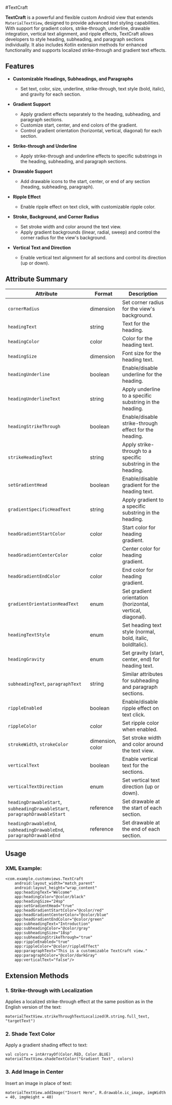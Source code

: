 #TextCraft

**TextCraft** is a powerful and flexible custom Android view that extends `MaterialTextView`, designed to provide advanced text styling capabilities. With support for gradient colors, strike-through, underline, drawable integration, vertical text alignment, and ripple effects, TextCraft allows developers to style heading, subheading, and paragraph sections individually. It also includes Kotlin extension methods for enhanced functionality and supports localized strike-through and gradient text effects.

## Features

- **Customizable Headings, Subheadings, and Paragraphs**
  - Set text, color, size, underline, strike-through, text style (bold, italic), and gravity for each section.

- **Gradient Support**
  - Apply gradient effects separately to the heading, subheading, and paragraph sections.
  - Customize start, center, and end colors of the gradient.
  - Control gradient orientation (horizontal, vertical, diagonal) for each section.

- **Strike-through and Underline**
  - Apply strike-through and underline effects to specific substrings in the heading, subheading, and paragraph sections.

- **Drawable Support**
  - Add drawable icons to the start, center, or end of any section (heading, subheading, paragraph).

- **Ripple Effect**
  - Enable ripple effect on text click, with customizable ripple color.

- **Stroke, Background, and Corner Radius**
  - Set stroke width and color around the text view.
  - Apply gradient backgrounds (linear, radial, sweep) and control the corner radius for the view's background.

- **Vertical Text and Direction**
  - Enable vertical text alignment for all sections and control its direction (up or down).


## Attribute Summary

| Attribute                       | Format       | Description                                                |
|----------------------------------|--------------|------------------------------------------------------------|
| `cornerRadius`                   | dimension    | Set corner radius for the view's background.                |
| `headingText`                    | string       | Text for the heading.                                       |
| `headingColor`                   | color        | Color for the heading text.                                 |
| `headingSize`                    | dimension    | Font size for the heading text.                             |
| `headingUnderline`               | boolean      | Enable/disable underline for the heading.                   |
| `headingUnderlineText`           | string       | Apply underline to a specific substring in the heading.     |
| `headingStrikeThrough`           | boolean      | Enable/disable strike-through effect for the heading.        |
| `strikeHeadingText`              | string       | Apply strike-through to a specific substring in the heading.|
| `setGradientHead`                | boolean      | Enable/disable gradient for the heading text.               |
| `gradientSpecificHeadText`       | string       | Apply gradient to a specific substring in the heading.      |
| `headGradientStartColor`         | color        | Start color for heading gradient.                           |
| `headGradientCenterColor`        | color        | Center color for heading gradient.                          |
| `headGradientEndColor`           | color        | End color for heading gradient.                             |
| `gradientOrientationHeadText`    | enum         | Set gradient orientation (horizontal, vertical, diagonal).  |
| `headingTextStyle`               | enum         | Set heading text style (normal, bold, italic, boldItalic).  |
| `headingGravity`                 | enum         | Set gravity (start, center, end) for heading text.          |
| `subheadingText`, `paragraphText`| string       | Similar attributes for subheading and paragraph sections.   |
| `rippleEnabled`                  | boolean      | Enable/disable ripple effect on text click.                 |
| `rippleColor`                    | color        | Set ripple color when enabled.                              |
| `strokeWidth`, `strokeColor`     | dimension, color | Set stroke width and color around the text view.           |
| `verticalText`                   | boolean      | Enable vertical text for the sections.                      |
| `verticalTextDirection`          | enum         | Set vertical text direction (up or down).                   |
| `headingDrawableStart`, `subheadingDrawableStart`, `paragraphDrawableStart` | reference | Set drawable at the start of each section. |
| `headingDrawableEnd`, `subheadingDrawableEnd`, `paragraphDrawableEnd` | reference | Set drawable at the end of each section.   |

## Usage

### XML Example:

```
<com.example.customviews.TextCraft
    android:layout_width="match_parent"
    android:layout_height="wrap_content"
    app:headingText="Welcome"
    app:headingColor="@color/black"
    app:headingSize="24sp"
    app:setGradientHead="true"
    app:headGradientStartColor="@color/red"
    app:headGradientCenterColor="@color/blue"
    app:headGradientEndColor="@color/green"
    app:subheadingText="Introduction"
    app:subheadingColor="@color/gray"
    app:subheadingSize="18sp"
    app:subheadingStrikeThrough="true"
    app:rippleEnabled="true"
    app:rippleColor="@color/rippleEffect"
    app:paragraphText="This is a customizable TextCraft view."
    app:paragraphColor="@color/darkGray"
    app:verticalText="false"/>
```

## Extension Methods

### 1. Strike-through with Localization

Applies a localized strike-through effect at the same position as in the English version of the text:

```
materialTextView.strikeThroughTextLocalized(R.string.full_text, "targetText")
```

### 2. Shade Text Color

Apply a gradient shading effect to text:


```
val colors = intArrayOf(Color.RED, Color.BLUE)
materialTextView.shadeTextColor("Gradient Text", colors)

```

### 3. Add Image in Center

Insert an image in place of text:

```
materialTextView.addImage("Insert Here", R.drawable.ic_image, imgWidth = 40, imgHeight = 40)

```
